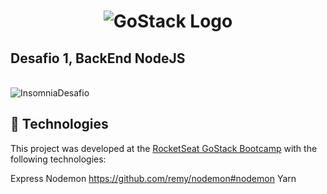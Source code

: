 <h1 align="center">
    <img alt="GoStack Logo" src="https://res.cloudinary.com/directmidiasoftwares/image/upload/v1580224540/GitHub/bootcamp10_z7ct8j.png" />
    <br>
    <h2>Desafio 1, BackEnd NodeJS</h2>
    <br>
    <img alt="InsomniaDesafio" src="https://res.cloudinary.com/directmidiasoftwares/image/upload/v1580224540/GitHub/desafio_1_p9fnzw.png" /> 
</h1>

## :rocket: Technologies

This project was developed at the [RocketSeat GoStack Bootcamp](https://rocketseat.com.br/bootcamp) with the following technologies:

Express
Nodemon https://github.com/remy/nodemon#nodemon
Yarn 
